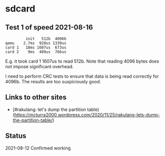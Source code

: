 # sdcard



## Test 1 of speed 2021-08-16


```
         init   512b  4096b
qemu    2.7ms  928us 1339us
card 1   18ms 1607us  673us
card 2    9ms  489us  766us
```

E.g. it took card 1 1607us to read 512b. Note that reading 4096 bytes does not impose significant overhead.

I need to perform CRC tests to ensure that data is being read correctly for 4096b. 
The results are too suspiciously good.


## Links to other sites

* [#rakulang: let's dump the partition table)(https://mcturra2000.wordpress.com/2020/11/25/rakulang-lets-dump-the-partition-table/)

## Status

2021-08-12	Confirmed working
